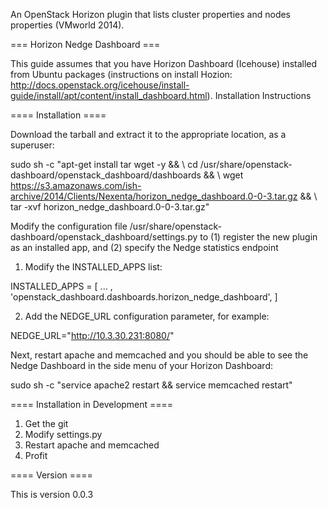 
An OpenStack Horizon plugin that lists cluster properties and nodes properties (VMworld 2014).

=== Horizon Nedge Dashboard ===

This guide assumes that you have Horizon Dashboard (Icehouse) installed from Ubuntu packages (instructions on install Hozion: http://docs.openstack.org/icehouse/install-guide/install/apt/content/install_dashboard.html).
Installation Instructions

==== Installation ====

Download the tarball and extract it to the appropriate location, as a superuser:

 sudo sh -c "apt-get install tar wget -y && \ 
 cd /usr/share/openstack-dashboard/openstack_dashboard/dashboards && \ 
 wget https://s3.amazonaws.com/ish-archive/2014/Clients/Nexenta/horizon_nedge_dashboard.0-0-3.tar.gz && \ 
 tar -xvf horizon_nedge_dashboard.0-0-3.tar.gz"

Modify the configuration file /usr/share/openstack-dashboard/openstack_dashboard/settings.py to (1) register the new plugin as an installed app, and (2) specify the Nedge statistics endpoint

1. Modify the INSTALLED_APPS list:

  INSTALLED_APPS = [ ... , 'openstack_dashboard.dashboards.horizon_nedge_dashboard', ]

2. Add the NEDGE_URL configuration parameter, for example:

  NEDGE_URL="http://10.3.30.231:8080/"

Next, restart apache and memcached and you should be able to see the Nedge Dashboard in the side menu of your Horizon Dashboard:

 sudo sh -c "service apache2 restart && service memcached restart"

==== Installation in Development ====

1. Get the git
2. Modify settings.py
3. Restart apache and memcached
4. Profit

==== Version ====

This is version 0.0.3